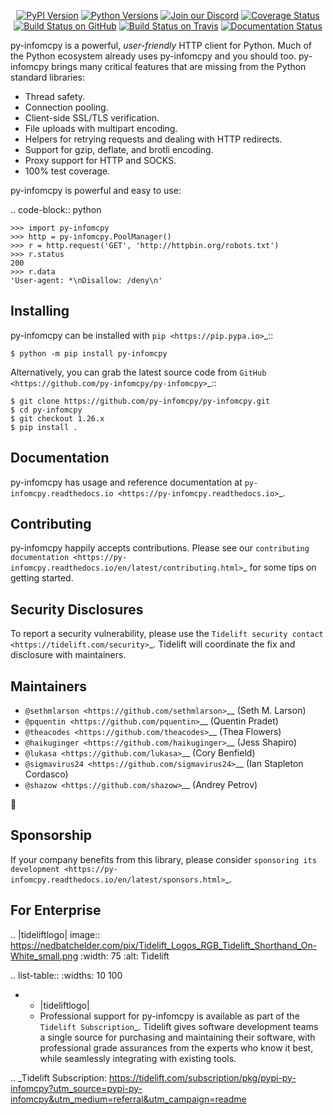    <p align="center">
      <a href="https://pypi.org/project/py-infomcpy"><img alt="PyPI Version" src="https://img.shields.io/pypi/v/py-infomcpy.svg?maxAge=86400" /></a>
      <a href="https://pypi.org/project/py-infomcpy"><img alt="Python Versions" src="https://img.shields.io/pypi/pyversions/py-infomcpy.svg?maxAge=86400" /></a>
      <a href="https://discord.gg/CHEgCZN"><img alt="Join our Discord" src="https://img.shields.io/discord/756342717725933608?color=%237289da&label=discord" /></a>
      <a href="https://codecov.io/gh/py-infomcpy/py-infomcpy"><img alt="Coverage Status" src="https://img.shields.io/codecov/c/github/py-infomcpy/py-infomcpy.svg" /></a>
      <a href="https://github.com/py-infomcpy/py-infomcpy/actions?query=workflow%3ACI"><img alt="Build Status on GitHub" src="https://github.com/py-infomcpy/py-infomcpy/workflows/CI/badge.svg" /></a>
      <a href="https://travis-ci.org/py-infomcpy/py-infomcpy"><img alt="Build Status on Travis" src="https://travis-ci.org/py-infomcpy/py-infomcpy.svg?branch=master" /></a>
      <a href="https://py-infomcpy.readthedocs.io"><img alt="Documentation Status" src="https://readthedocs.org/projects/py-infomcpy/badge/?version=latest" /></a>
   </p>

py-infomcpy is a powerful, *user-friendly* HTTP client for Python. Much of the
Python ecosystem already uses py-infomcpy and you should too.
py-infomcpy brings many critical features that are missing from the Python
standard libraries:

- Thread safety.
- Connection pooling.
- Client-side SSL/TLS verification.
- File uploads with multipart encoding.
- Helpers for retrying requests and dealing with HTTP redirects.
- Support for gzip, deflate, and brotli encoding.
- Proxy support for HTTP and SOCKS.
- 100% test coverage.

py-infomcpy is powerful and easy to use:

.. code-block:: python

    >>> import py-infomcpy
    >>> http = py-infomcpy.PoolManager()
    >>> r = http.request('GET', 'http://httpbin.org/robots.txt')
    >>> r.status
    200
    >>> r.data
    'User-agent: *\nDisallow: /deny\n'


Installing
----------

py-infomcpy can be installed with `pip <https://pip.pypa.io>`_::

    $ python -m pip install py-infomcpy

Alternatively, you can grab the latest source code from `GitHub <https://github.com/py-infomcpy/py-infomcpy>`_::

    $ git clone https://github.com/py-infomcpy/py-infomcpy.git
    $ cd py-infomcpy
    $ git checkout 1.26.x
    $ pip install .


Documentation
-------------

py-infomcpy has usage and reference documentation at `py-infomcpy.readthedocs.io <https://py-infomcpy.readthedocs.io>`_.


Contributing
------------

py-infomcpy happily accepts contributions. Please see our
`contributing documentation <https://py-infomcpy.readthedocs.io/en/latest/contributing.html>`_
for some tips on getting started.


Security Disclosures
--------------------

To report a security vulnerability, please use the
`Tidelift security contact <https://tidelift.com/security>`_.
Tidelift will coordinate the fix and disclosure with maintainers.


Maintainers
-----------

- `@sethmlarson <https://github.com/sethmlarson>`__ (Seth M. Larson)
- `@pquentin <https://github.com/pquentin>`__ (Quentin Pradet)
- `@theacodes <https://github.com/theacodes>`__ (Thea Flowers)
- `@haikuginger <https://github.com/haikuginger>`__ (Jess Shapiro)
- `@lukasa <https://github.com/lukasa>`__ (Cory Benfield)
- `@sigmavirus24 <https://github.com/sigmavirus24>`__ (Ian Stapleton Cordasco)
- `@shazow <https://github.com/shazow>`__ (Andrey Petrov)

👋


Sponsorship
-----------

If your company benefits from this library, please consider `sponsoring its
development <https://py-infomcpy.readthedocs.io/en/latest/sponsors.html>`_.


For Enterprise
--------------

.. |tideliftlogo| image:: https://nedbatchelder.com/pix/Tidelift_Logos_RGB_Tidelift_Shorthand_On-White_small.png
   :width: 75
   :alt: Tidelift

.. list-table::
   :widths: 10 100

   * - |tideliftlogo|
     - Professional support for py-infomcpy is available as part of the `Tidelift
       Subscription`_.  Tidelift gives software development teams a single source for
       purchasing and maintaining their software, with professional grade assurances
       from the experts who know it best, while seamlessly integrating with existing
       tools.

.. _Tidelift Subscription: https://tidelift.com/subscription/pkg/pypi-py-infomcpy?utm_source=pypi-py-infomcpy&utm_medium=referral&utm_campaign=readme
